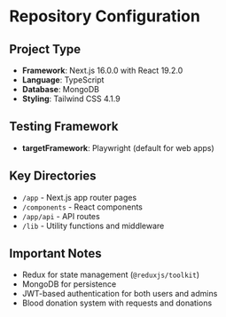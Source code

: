 # Repository Configuration

## Project Type
- **Framework**: Next.js 16.0.0 with React 19.2.0
- **Language**: TypeScript
- **Database**: MongoDB
- **Styling**: Tailwind CSS 4.1.9

## Testing Framework
- **targetFramework**: Playwright (default for web apps)

## Key Directories
- `/app` - Next.js app router pages
- `/components` - React components
- `/app/api` - API routes
- `/lib` - Utility functions and middleware

## Important Notes
- Redux for state management (`@reduxjs/toolkit`)
- MongoDB for persistence
- JWT-based authentication for both users and admins
- Blood donation system with requests and donations